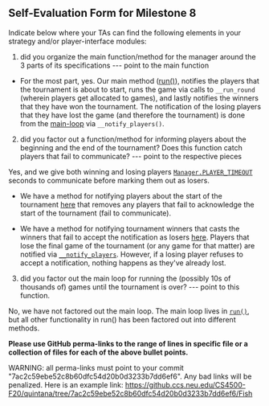 ## Self-Evaluation Form for Milestone 8

Indicate below where your TAs can find the following elements in your strategy and/or player-interface modules:

1. did you organize the main function/method for the manager around
the 3 parts of its specifications --- point to the main function

  - For the most part, yes. Our main method ([run()](https://github.ccs.neu.edu/CS4500-F20/quintana/blob/7ac2c59ebe52c8b60dfc54d20b0d3233b7dd6ef6/Fish/Admin/manager.py#L150-L186)), notifies the players that the tournament is about to start, runs the game via calls to `__run_round` (wherein players get allocated to games), and lastly notifies the winners that they have won the tournament. The notification of the losing players that they have lost the game (and therefore the tournament) is done from the [main-loop](https://github.ccs.neu.edu/CS4500-F20/quintana/blob/7ac2c59ebe52c8b60dfc54d20b0d3233b7dd6ef6/Fish/Admin/manager.py#L164-L176) via `__notify_players()`.

2. did you factor out a function/method for informing players about
the beginning and the end of the tournament? Does this function catch
players that fail to communicate? --- point to the respective pieces

Yes, and we give both winning and losing players [`Manager.PLAYER_TIMEOUT`](https://github.ccs.neu.edu/CS4500-F20/quintana/blob/7ac2c59ebe52c8b60dfc54d20b0d3233b7dd6ef6/Fish/Admin/manager.py#L70) seconds to communicate before marking them out as losers.

- We have a method for notifying players about the start of the tournament [here](https://github.ccs.neu.edu/CS4500-F20/quintana/blob/7ac2c59ebe52c8b60dfc54d20b0d3233b7dd6ef6/Fish/Admin/manager.py#L137-L148) that removes any players that fail to acknowledge the start of the tournament (fail to communicate).

- We have a method for notifying tournament winners that casts the winners that fail to accept the notification as losers [here](https://github.ccs.neu.edu/CS4500-F20/quintana/blob/7ac2c59ebe52c8b60dfc54d20b0d3233b7dd6ef6/Fish/Admin/manager.py#L188-L211). Players that lose the final game of the tournament (or any game for that matter) are notified via [`__notify_players`](https://github.ccs.neu.edu/CS4500-F20/quintana/blob/7ac2c59ebe52c8b60dfc54d20b0d3233b7dd6ef6/Fish/Admin/manager.py#L213-L257). However, if a losing player refuses to accept a notification, nothing happens as they've already lost.

3. did you factor out the main loop for running the (possibly 10s of
thousands of) games until the tournament is over? --- point to this
function.

No, we have not factored out the main loop. The main loop lives in [`run()`](https://github.ccs.neu.edu/CS4500-F20/quintana/blob/7ac2c59ebe52c8b60dfc54d20b0d3233b7dd6ef6/Fish/Admin/manager.py#L150-L186), but all other functionality in run() has been factored out into different methods.

**Please use GitHub perma-links to the range of lines in specific
file or a collection of files for each of the above bullet points.**


  WARNING: all perma-links must point to your commit "7ac2c59ebe52c8b60dfc54d20b0d3233b7dd6ef6".
  Any bad links will be penalized.
  Here is an example link:
    <https://github.ccs.neu.edu/CS4500-F20/quintana/tree/7ac2c59ebe52c8b60dfc54d20b0d3233b7dd6ef6/Fish>

